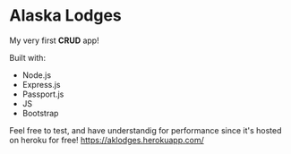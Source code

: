 # Alaska Lodges

My very first **CRUD** app!

Built with:

* Node.js
* Express.js
* Passport.js
* JS
* Bootstrap

Feel free to test, and have understandig for performance since it's hosted on heroku for free!
https://aklodges.herokuapp.com/
